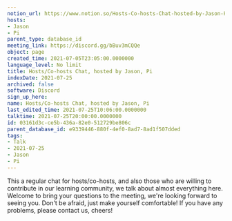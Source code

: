 ```yaml
---
notion_url: https://www.notion.so/Hosts-Co-hosts-Chat-hosted-by-Jason-Pi-03161d3cce5b436a82e0512729be806c
hosts:
- Jason
- Pi
parent_type: database_id
meeting_link: https://discord.gg/bBuv3mCQQe
object: page
created_time: 2021-07-05T23:05:00.0000000
language_level: No limit
title: Hosts/Co-hosts Chat, hosted by Jason, Pi
indexDate: 2021-07-25
archived: false
software: Discord
sign_up_here: 
name: Hosts/Co-hosts Chat, hosted by Jason, Pi
last_edited_time: 2021-07-25T10:06:00.0000000
talktime: 2021-07-25T20:00:00.0000000
id: 03161d3c-ce5b-436a-82e0-512729be806c
parent_database_id: e9339446-880f-4ef0-8ad7-8ad1f507dded
tags:
- Talk
- 2021-07-25
- Jason
- Pi
---
```







This a regular chat for hosts/co-hosts, and also those who are willing to contribute in our learning community, we talk about almost everything here. Welcome to bring your questions to the meeting, we're looking forward to seeing you. Don't be afraid, just make yourself comfortable!
If you have any problems, please contact us, cheers!




